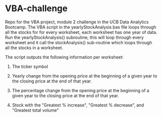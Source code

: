 # VBA-challenge
Repo for the VBA project, module 2 challenge in the UCB Data Analytics Bootcamp.
The VBA script in the yearlyStockAnalysis.bas file loops through all the stocks for for every worksheet, each worksheet has one year of data. 
Run the yearlyStockAnalysis() subroutine, this will loop through every worksheet and it call the stockAnalysis() sub-routine which loops through all the stocks in a worksheet.

The script outputs the following information per worksheet:

1. The ticker symbol

2. Yearly change from the opening price at the beginning of a given year to the closing price at the end of that year.

3. The percentage change from the opening price at the beginning of a given year to the closing price at the end of that year.

4. Stock with the "Greatest % increase", "Greatest % decrease", and "Greatest total volume"